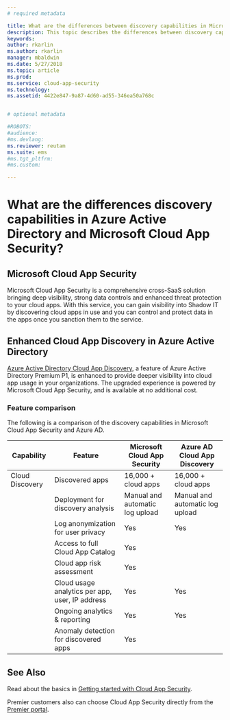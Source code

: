 ```yaml
---
# required metadata

title: What are the differences between discovery capabilities in Microsoft Cloud App Security and Azure AD? | Microsoft Docs
description: This topic describes the differences between discovery capabilities in Microsoft Cloud App Security and Azure AD.
keywords:
author: rkarlin
ms.author: rkarlin
manager: mbaldwin
ms.date: 5/27/2018
ms.topic: article
ms.prod:
ms.service: cloud-app-security
ms.technology:
ms.assetid: 4422e847-9a87-4d60-ad55-346ea50a768c


# optional metadata

#ROBOTS:
#audience:
#ms.devlang:
ms.reviewer: reutam
ms.suite: ems
#ms.tgt_pltfrm:
#ms.custom:

---
```

# What are the differences discovery capabilities in Azure Active Directory and Microsoft Cloud App Security?

## Microsoft Cloud App Security 

Microsoft Cloud App Security is a comprehensive cross-SaaS solution bringing deep visibility, strong data controls and enhanced threat protection to your cloud apps. With this service, you can gain visibility into Shadow IT by discovering cloud apps in use and you can control and protect data in the apps once you sanction them to the service. 

## Enhanced Cloud App Discovery in Azure Active Directory

[Azure Active Directory Cloud App Discovery](https://aka.ms/caddocsnew), a feature of Azure Active Directory Premium P1, is enhanced to provide deeper visibility into cloud app usage in your organizations. The upgraded experience is powered by Microsoft Cloud App Security, and is available at no additional cost. 

### Feature comparison

The following is a comparison of the discovery capabilities in Microsoft Cloud App Security and Azure AD.

|Capability|Feature|Microsoft Cloud App Security|Azure AD Cloud App Discovery|
|----|----|----|----|
|Cloud Discovery|Discovered apps|16,000 + cloud apps|16,000 + cloud apps|
||Deployment for discovery analysis|Manual and automatic log upload|Manual and automatic log upload|
||Log anonymization for user privacy|Yes|Yes|
||Access to full Cloud App Catalog|Yes||
||Cloud app risk assessment|Yes||
||Cloud usage analytics per app, user, IP address|Yes|Yes|
||Ongoing analytics & reporting|Yes|Yes|
||Anomaly detection for discovered apps|Yes||

## See Also  

Read about the basics in [Getting started with Cloud App Security](getting-started-with-cloud-app-security.md).    

Premier customers also can choose Cloud App Security directly from the [Premier portal](https://premier.microsoft.com/).   

